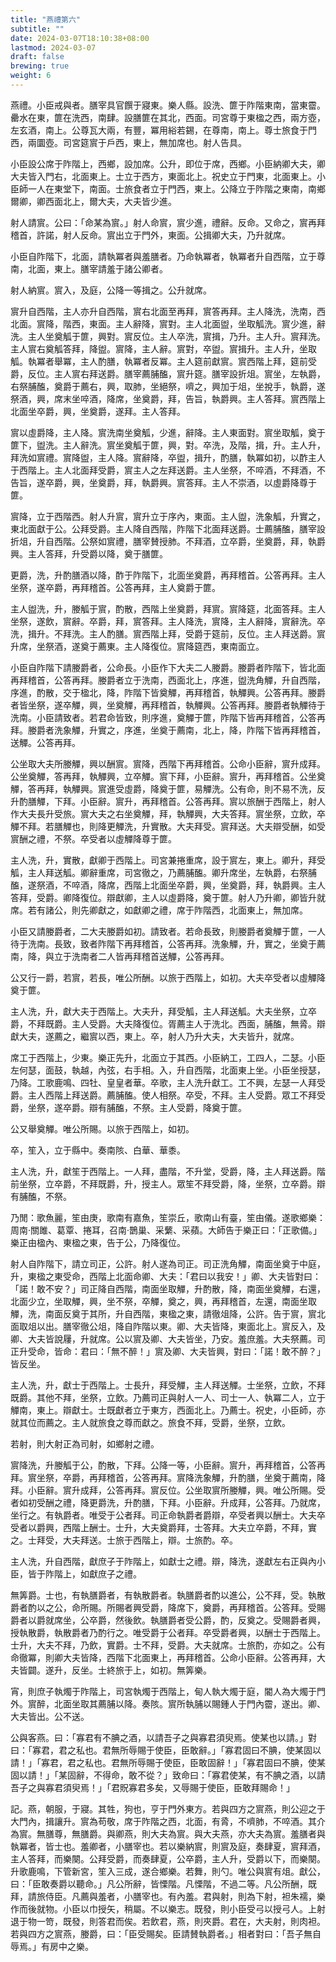 ```yaml
---
title: "燕禮第六"
subtitle: ""
date: 2024-03-07T18:10:38+08:00
lastmod: 2024-03-07
draft: false
brewing: true
weight: 6
---
```


燕禮。小臣戒與者。膳宰具官饌于寢東。樂人縣。設洗、篚于阼階東南，當東霤。罍水在東，篚在洗西，南肆。設膳篚在其北，西面。司宮尊于東楹之西，兩方壺，左玄酒，南上。公尊瓦大兩，有豐，冪用綌若錫，在尊南，南上。尊士旅食于門西，兩圜壺。司宮筵賔于戶西，東上，無加席也。射人告具。

小臣設公席于阼階上，西鄉，設加席。公升，即位于席，西鄉。小臣納卿大夫，卿大夫皆入門右，北面東上。士立于西方，東面北上。祝史立于門東，北面東上。小臣師一人在東堂下，南面。士旅食者立于門西，東上。公降立于阼階之東南，南鄉爾卿，卿西面北上，爾大夫，大夫皆少進。

射人請賔。公曰：「命某為賔。」射人命賔，賔少進，禮辭。反命。又命之，賔再拜稽首，許諾，射人反命。賔出立于門外，東面。公揖卿大夫，乃升就席。

小臣自阼階下，北面，請執冪者與羞膳者。乃命執冪者，執冪者升自西階，立于尊南，北面，東上。膳宰請羞于諸公卿者。

射人納賔。賔入，及庭，公降一等揖之。公升就席。

賔升自西階，主人亦升自西階，賔右北面至再拜，賔答再拜。主人降洗，洗南，西北面。賔降，階西，東面。主人辭降，賔對。主人北面盥，坐取觚洗。賔少進，辭洗。主人坐奠觚于篚，興對。賔反位。主人卒洗，賔揖，乃升。主人升。賔拜洗。主人賔右奠觚答拜，降盥。賔降，主人辭。賔對，卒盥。賔揖升。主人升，坐取觚。執冪者舉冪，主人酌膳，執冪者反冪。主人筵前獻賔。賔西階上拜，筵前受爵，反位。主人賔右拜送爵。膳宰薦脯醢，賔升筵。膳宰設折俎。賔坐，左執爵，右祭脯醢，奠爵于薦右，興，取肺，坐絕祭，嚌之，興加于俎，坐挩手，執爵，遂祭酒，興，席末坐啐酒，降席，坐奠爵，拜，告旨，執爵興。主人答拜。賔西階上北面坐卒爵，興，坐奠爵，遂拜。主人答拜。

賔以虛爵降，主人降。賔洗南坐奠觚，少進，辭降。主人東面對。賔坐取觚，奠于篚下，盥洗。主人辭洗。賔坐奠觚于篚，興，對。卒洗，及階，揖，升。主人升，拜洗如賔禮。賔降盥，主人降。賔辭降，卒盥，揖升，酌膳，執冪如初，以酢主人于西階上。主人北面拜受爵，賔主人之左拜送爵。主人坐祭，不啐酒，不拜酒，不告旨，遂卒爵，興，坐奠爵，拜，執爵興。賔答拜。主人不崇酒，以虛爵降尊于篚。

賔降，立于西階西。射人升賔，賔升立于序內，東面。主人盥，洗象觚，升實之，東北面獻于公。公拜受爵。主人降自西階，阼階下北面拜送爵。士薦脯醢，膳宰設折俎，升自西階。公祭如賔禮，膳宰賛授肺。不拜酒，立卒爵，坐奠爵，拜，執爵興。主人答拜，升受爵以降，奠于膳篚。

更爵，洗，升酌膳酒以降，酢于阼階下，北面坐奠爵，再拜稽首。公答再拜。主人坐祭，遂卒爵，再拜稽首。公答再拜，主人奠爵于篚。

主人盥洗，升，媵觚于賔，酌散，西階上坐奠爵，拜賔。賔降筵，北面答拜。主人坐祭，遂飲，賔辭。卒爵，拜，賔答拜。主人降洗，賔降，主人辭降，賔辭洗。卒洗，揖升。不拜洗。主人酌膳。賔西階上拜，受爵于筵前，反位。主人拜送爵。賔升席，坐祭酒，遂奠于薦東。主人降復位。賔降筵西，東南面立。

小臣自阼階下請媵爵者，公命長。小臣作下大夫二人媵爵。媵爵者阼階下，皆北面再拜稽首，公答再拜。媵爵者立于洗南，西面北上，序進，盥洗角觶，升自西階，序進，酌散，交于楹北，降，阼階下皆奠觶，再拜稽首，執觶興。公答再拜。媵爵者皆坐祭，遂卒觶，興，坐奠觶，再拜稽首，執觶興。公答再拜。媵爵者執觶待于洗南。小臣請致者。若君命皆致，則序進，奠觶于篚，阼階下皆再拜稽首，公答再拜。媵爵者洗象觶，升實之，序進，坐奠于薦南，北上，降，阼階下皆再拜稽首，送觶。公答再拜。

公坐取大夫所媵觶，興以酬賔。賔降，西階下再拜稽首。公命小臣辭，賔升成拜。公坐奠觶，答再拜，執觶興，立卒觶。賔下拜，小臣辭。賔升，再拜稽首。公坐奠觶，答再拜，執觶興。賔進受虛爵，降奠于篚，易觶洗。公有命，則不易不洗，反升酌膳觶，下拜。小臣辭。賔升，再拜稽首。公答再拜。賔以旅酬于西階上，射人作大夫長升受旅。賔大夫之右坐奠觶，拜，執觶興，大夫答拜。賔坐祭，立飲，卒觶不拜。若膳觶也，則降更觶洗，升實散。大夫拜受。賔拜送。大夫辯受酬，如受賔酬之禮，不祭。卒受者以虛觶降尊于篚。

主人洗，升，實散，獻卿于西階上。司宮兼捲重席，設于賔左，東上。卿升，拜受觚，主人拜送觚。卿辭重席，司宮徹之，乃薦脯醢。卿升席坐，左執爵，右祭脯醢，遂祭酒，不啐酒，降席，西階上北面坐卒爵，興，坐奠爵，拜，執爵興。主人答拜，受爵。卿降復位。辯獻卿，主人以虛爵降，奠于篚。射人乃升卿，卿皆升就席。若有諸公，則先卿獻之，如獻卿之禮，席于阼階西，北面東上，無加席。

小臣又請媵爵者，二大夫媵爵如初。請致者。若命長致，則媵爵者奠觶于篚，一人待于洗南。長致，致者阼階下再拜稽首，公答再拜。洗象觶，升，實之，坐奠于薦南，降，與立于洗南者二人皆再拜稽首送觶，公答再拜。

公又行一爵，若賔，若長，唯公所酬。以旅于西階上，如初。大夫卒受者以虛觶降奠于篚。

主人洗，升，獻大夫于西階上。大夫升，拜受觚，主人拜送觚。大夫坐祭，立卒爵，不拜既爵。主人受爵。大夫降復位。胥薦主人于洗北。西面，脯醢，無脀。辯獻大夫，遂薦之，繼賔以西，東上。卒，射人乃升大夫，大夫皆升，就席。

席工于西階上，少東。樂正先升，北面立于其西。小臣納工，工四人，二瑟。小臣左何瑟，面鼓，執越，內弦，右手相。入，升自西階，北面東上坐。小臣坐授瑟，乃降。工歌鹿鳴、四牡、皇皇者華。卒歌，主人洗升獻工。工不興，左瑟一人拜受爵。主人西階上拜送爵。薦脯醢。使人相祭。卒受，不拜。主人受爵。眾工不拜受爵，坐祭，遂卒爵。辯有脯醢，不祭。主人受爵，降奠于篚。

公又舉奠觶。唯公所賜。以旅于西階上，如初。

卒，笙入，立于縣中。奏南陔、白華、華黍。

主人洗，升，獻笙于西階上。一人拜，盡階，不升堂，受爵，降，主人拜送爵。階前坐祭，立卒爵，不拜既爵，升，授主人。眾笙不拜受爵，降，坐祭，立卒爵。辯有脯醢，不祭。

乃閒：歌魚麗，笙由庚，歌南有嘉魚，笙崇丘，歌南山有臺，笙由儀。遂歌鄉樂：周南·關雎、葛覃、捲耳，召南·鵲巢、采蘩、采蘋。大師告于樂正曰：「正歌備。」樂正由楹內、東楹之東，告于公，乃降復位。

射人自阼階下，請立司正，公許。射人遂為司正。司正洗角觶，南面坐奠于中庭，升，東楹之東受命，西階上北面命卿、大夫：「君曰以我安！」卿、大夫皆對曰：「諾！敢不安？」司正降自西階，南面坐取觶，升酌散，降，南面坐奠觶，右還，北面少立，坐取觶，興，坐不祭，卒觶，奠之，興，再拜稽首，左還，南面坐取觶，洗，南面反奠于其所，升自西階，東楹之東，請徹俎降，公許。告于賔，賔北面取俎以出。膳宰徹公俎，降自阼階以東。卿、大夫皆降，東面北上。賔反入，及卿、大夫皆說屨，升就席。公以賔及卿、大夫皆坐，乃安。羞庶羞。大夫祭薦。司正升受命，皆命：君曰：「無不醉！」賔及卿、大夫皆興，對曰：「諾！敢不醉？」皆反坐。

主人洗，升，獻士于西階上。士長升，拜受觶，主人拜送觶。士坐祭，立飲，不拜既爵。其他不拜，坐祭，立飲。乃薦司正與射人一人、司士一人、執冪二人，立于觶南，東上。辯獻士。士既獻者立于東方，西面北上。乃薦士。祝史，小臣師，亦就其位而薦之。主人就旅食之尊而獻之。旅食不拜，受爵，坐祭，立飲。

若射，則大射正為司射，如鄉射之禮。

賔降洗，升媵觚于公，酌散，下拜。公降一等，小臣辭。賔升，再拜稽首，公答再拜。賔坐祭，卒爵，再拜稽首，公答再拜。賔降洗象觶，升酌膳，坐奠于薦南，降拜。小臣辭。賔升成拜，公答再拜。賔反位。公坐取賔所媵觶，興。唯公所賜。受者如初受酬之禮，降更爵洗，升酌膳，下拜。小臣辭。升成拜，公答拜。乃就席，坐行之。有執爵者。唯受于公者拜。司正命執爵者爵辯，卒受者興以酬士。大夫卒受者以爵興，西階上酬士。士升，大夫奠爵拜，士答拜。大夫立卒爵，不拜，實之。士拜受，大夫拜送。士旅于西階上，辯。士旅酌。卒。

主人洗，升自西階，獻庶子于阼階上，如獻士之禮。辯，降洗，遂獻左右正與內小臣，皆于阼階上，如獻庶子之禮。

無筭爵。士也，有執膳爵者，有執散爵者。執膳爵者酌以進公，公不拜，受。執散爵者酌以之公，命所賜。所賜者興受爵，降席下，奠爵，再拜稽首。公答拜。受賜爵者以爵就席坐，公卒爵，然後飲。執膳爵者受公爵，酌，反奠之。受賜爵者興，授執散爵，執散爵者乃酌行之。唯受爵于公者拜。卒受爵者興，以酬士于西階上。士升，大夫不拜，乃飲，實爵。士不拜，受爵。大夫就席。士旅酌，亦如之。公有命徹冪，則卿大夫皆降，西階下北面東上，再拜稽首。公命小臣辭。公答再拜，大夫皆闢。遂升，反坐。士終旅于上，如初。無筭樂。

宵，則庶子執燭于阼階上，司宮執燭于西階上，甸人執大燭于庭，閽人為大燭于門外。賔醉，北面坐取其薦脯以降。奏陔。賔所執脯以賜鍾人于門內霤，遂出。卿、大夫皆出。公不送。

公與客燕。曰：「寡君有不腆之酒，以請吾子之與寡君須臾焉。使某也以請。」對曰：「寡君，君之私也。君無所辱賜于使臣，臣敢辭。」「寡君固曰不腆，使某固以請！」「寡君，君之私也。君無所辱賜于使臣，臣敢固辭！」「寡君固曰不腆，使某固以請！」「某固辭，不得命，敢不從？」致命曰：「寡君使某，有不腆之酒，以請吾子之與寡君須臾焉！」「君貺寡君多矣，又辱賜于使臣，臣敢拜賜命！」

記。燕，朝服，于寢。其牲，狗也，亨于門外東方。若與四方之賔燕，則公迎之于大門內，揖讓升。賔為苟敬，席于阼階之西，北面，有脀，不嚌肺，不啐酒。其介為賔。無膳尊，無膳爵。與卿燕，則大夫為賔。與大夫燕，亦大夫為賔。羞膳者與執冪者，皆士也。羞卿者，小膳宰也。若以樂納賔，則賔及庭，奏肆夏，賔拜酒，主人答拜，而樂闋。公拜受爵，而奏肆夏，公卒爵，主人升，受爵以下，而樂闋。升歌鹿鳴，下管新宮，笙入三成，遂合鄉樂。若舞，則勺。唯公與賔有俎。獻公，曰：「臣敢奏爵以聽命。」凡公所辭，皆慄階。凡慄階，不過二等。凡公所酬，既拜，請旅侍臣。凡薦與羞者，小膳宰也。有內羞。君與射，則為下射，袒朱襦，樂作而後就物。小臣以巾授矢，稍屬。不以樂志。既發，則小臣受弓以授弓人。上射退于物一笴，既發，則答君而俟。若飲君，燕，則夾爵。君在，大夫射，則肉袒。若與四方之賔燕，媵爵，曰：「臣受賜矣。臣請賛執爵者。」相者對曰：「吾子無自辱焉。」有房中之樂。
